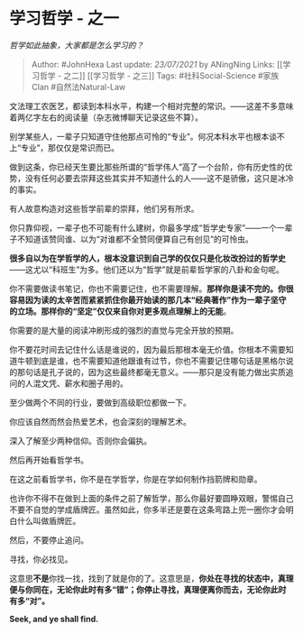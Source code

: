 # 学习哲学 - 之一
*哲学如此抽象，大家都是怎么学习的？*

> Author: #JohnHexa
Last update: *23/07/2021* by ANingNing
Links: [[学习哲学 - 之二]] [[学习哲学 - 之三]]
Tags: #社科Social-Science #家族Clan #自然法Natural-Law 



文法理工农医艺，都读到本科水平，构建一个相对完整的常识。——这差不多意味着两亿字左右的阅读量（杂志微博聊天记录这些不算）。

别学某些人，一辈子只知道守住他那点可怜的“专业”。何况本科水平也根本谈不上“专业”，那仅仅是常识而已。

做到这条，你已经天生要比那些所谓的“哲学伟人”高了一个台阶，你有历史性的优势，没有任何必要去崇拜这些其实并不知道什么的人——这不是骄傲，这只是冰冷的事实。

有人故意构造对这些哲学前辈的崇拜，他们另有所求。

你只靠仰视，一辈子也不可能有什么建树，你最多学成“哲学史专家”——一个一辈子不知道该赞同谁、以为“对谁都不全赞同便算自己有创见”的可怜虫。

**很多自以为在学哲学的人，根本没意识到自己学的仅仅只是化妆改扮过的哲学史**——这尤以“科班生”为多。他们还以为“哲学”就是前辈哲学家的八卦和金句呢。

你不需要做读书笔记，你也不需要记住，也不需要理解。**那样你是读不完的。**你很容易因为读的太辛苦而紧紧抓住你最开始读的那几本“经典著作”作为一辈子坚守的立场。那样你的“坚定”仅仅来自你对更多观点理解上的**无能**。

你需要的是大量的阅读冲刷形成的强烈的直觉与完全开放的预期。

你不要花时间去记住什么话是谁说的，因为最后那根本毫无价值。你根本不需要知道牛顿到底是谁，也不需要知道他跟谁有过节，你也不需要记住哪句话是黑格尔说的那句话是孔子说的，因为这些最终都毫无意义。——那只是没有能力做出实质追问的人混文凭、薪水和圈子用的。

至少做两个不同的行业，要做到高级职位都做一下。

你应该自然而然会热爱艺术，也会深刻的理解艺术。

深入了解至少两种信仰。否则你会偏执。

然后再开始看哲学书。

在这之前看哲学书，你不是在学哲学，你是在学如何制作挡箭牌和勋章。

也许你不得不在做到上面的条件之前了解哲学，那么你最好要圆睁双眼，警惕自己不要不自觉的学成盾牌匠。虽然如此，你多半还是要在这条弯路上兜一圈你才会明白什么叫做盾牌匠。

然后，不要停止追问。

寻找，你必找见。

这意思**不是**你找一找，找到了就是你的了。这意思是，**你处在寻找的状态中，真理便与你同在，无论你此时有多“错”；你停止寻找，真理便离你而去，无论你此时有多“对”。**

**Seek, and ye shall find.**



